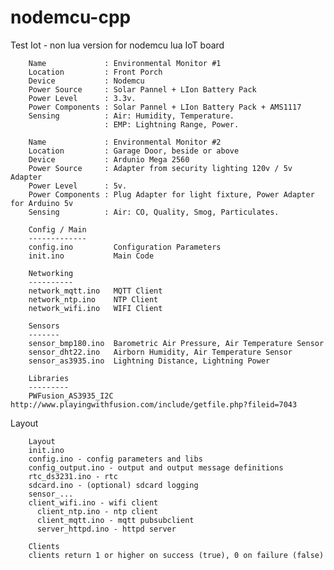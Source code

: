 # nodemcu-cpp
Test Iot - non lua version for nodemcu lua IoT board

        Name             : Environmental Monitor #1
        Location         : Front Porch
        Device           : Nodemcu
        Power Source     : Solar Pannel + LIon Battery Pack
        Power Level      : 3.3v.
        Power Components : Solar Pannel + LIon Battery Pack + AMS1117
        Sensing          : Air: Humidity, Temperature.  
                         : EMP: Lightning Range, Power.

        Name             : Environmental Monitor #2
        Location         : Garage Door, beside or above
        Device           : Ardunio Mega 2560
        Power Source     : Adapter from security lighting 120v / 5v Adapter
        Power Level      : 5v.
        Power Components : Plug Adapter for light fixture, Power Adapter for Arduino 5v
        Sensing          : Air: CO, Quality, Smog, Particulates.

        Config / Main
        -------------
        config.ino         Configuration Parameters
        init.ino           Main Code
        
        Networking
        ----------
        network_mqtt.ino   MQTT Client
        network_ntp.ino    NTP Client
        network_wifi.ino   WIFI Client
        
        Sensors
        -------
        sensor_bmp180.ino  Barometric Air Pressure, Air Temperature Sensor
        sensor_dht22.ino   Airborn Humidity, Air Temperature Sensor
        sensor_as3935.ino  Lightning Distance, Lightning Power

        Libraries
        ---------
        PWFusion_AS3935_I2C  http://www.playingwithfusion.com/include/getfile.php?fileid=7043
        

Layout

        Layout
        init.ino
        config.ino - config parameters and libs
        config_output.ino - output and output message definitions
        rtc_ds3231.ino - rtc
        sdcard.ino - (optional) sdcard logging
        sensor_...
        client_wifi.ino - wifi client
          client_ntp.ino - ntp client
          client_mqtt.ino - mqtt pubsubclient
          server_httpd.ino - httpd server
        
        Clients
        clients return 1 or higher on success (true), 0 on failure (false)
        
        
